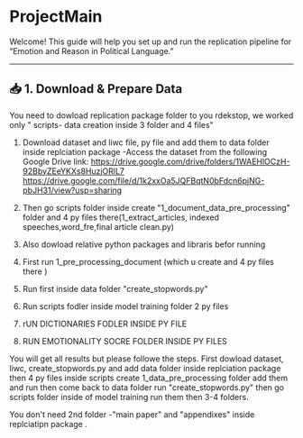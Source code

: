 

# ProjectMain

Welcome! This guide will help you set up and run the replication pipeline for “Emotion and Reason in Political Language.”

---

## 📥 1. Download & Prepare Data

You need to dowload replication package folder to you rdekstop, we worked only " scripts- data creation inside 3 folder and 4 files"

1) Download dataset and liwc file, py file  and add them to data folder inside replciation package -Access the dataset from the following Google Drive link:
https://drive.google.com/drive/folders/1WAEHlOCzH-92BbyZEeYKXs8HuzjORlL7
https://drive.google.com/file/d/1k2xxOa5JQFBqtN0bFdcn6pjNG-pbJH31/view?usp=sharing
 
3) Then go scripts folder inside create "1_document_data_pre_processing" folder and 4 py files there(1_extract_articles, indexed speeches,word_fre,final article clean.py)

4) Also dowload relative python packages and libraris befor running

5) First run 1_pre_processing_document (which u create and 4 py files there )
6) Run first inside data folder "create_stopwords.py"
7) Run scripts fodler inside model training folder 2 py files
8) rUN DICTIONARIES FODLER INSIDE PY FILE
9) RUN EMOTIONALITY SOCRE FOLDER INSIDE PY FILES

You will get all results but please followe the steps. First dowload dataset, liwc, create_stopwords.py and add data folder inside replciation package
then 4 py files inside scripts create 1_data_pre_processing folder add them and run
then come back to data folder run "create_stopwords.py" then go scripts folder inside of model training run them
then 3-4 folders.


You don't need 2nd folder -"main paper" and "appendixes" inside replciatipn package . 




